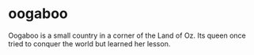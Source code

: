 # oogaboo
Oogaboo is a small country in a corner of the Land of Oz. Its queen once tried to conquer the world but learned her lesson.
